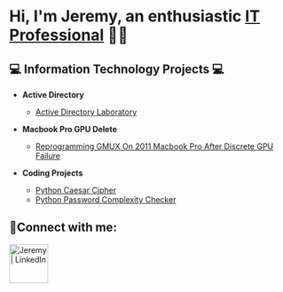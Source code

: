 <h1>Hi, I'm Jeremy, an enthusiastic <a href="https://linkedin.com/in/jeremyhilltech">IT Professional</a> 👨‍💻</h1>

<h2>💻 Information Technology Projects 💻</h2>

- <b>Active Directory</b>
  - [Active Directory Laboratory](https://github.com/jeremyhilltech/Active-Directory-Laboratory)

- <b>Macbook Pro GPU Delete</b>
  - [Reprogramming GMUX On 2011 Macbook Pro After Discrete GPU Failure](https://www.youtube.com/watch?v=v_IpS5hIQCA)

- <b>Coding Projects</b>
  - [Python Caesar Cipher](https://github.com/jeremyhilltech/Python-Caesar-Cipher)
  - [Python Password Complexity Checker](https://github.com/jeremyhilltech/Python-Password-Complexity-Checker)

<h2>🤳Connect with me:</h2>

[<img align="left" alt="Jeremy | LinkedIn" width="70px" src="https://i.imgur.com/RIefvk9.png" />][linkedin]

[linkedin]: https://linkedin.com/in/jeremyhilltech
